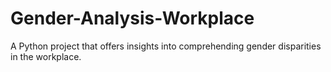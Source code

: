 # Gender-Analysis-Workplace
A Python project that offers insights into comprehending gender disparities in the workplace.
